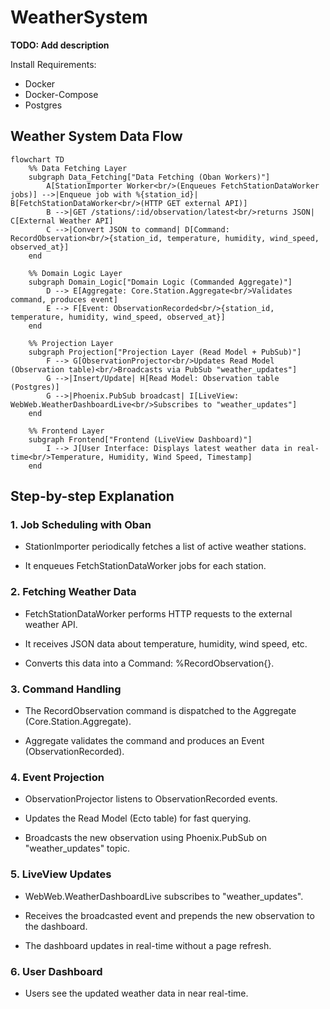 # WeatherSystem

**TODO: Add description**

Install Requirements:
* Docker
* Docker-Compose
* Postgres




## Weather System Data Flow
```mermaid
flowchart TD
    %% Data Fetching Layer
    subgraph Data_Fetching["Data Fetching (Oban Workers)"]
        A[StationImporter Worker<br/>(Enqueues FetchStationDataWorker jobs)] -->|Enqueue job with %{station_id}| B[FetchStationDataWorker<br/>(HTTP GET external API)]
        B -->|GET /stations/:id/observation/latest<br/>returns JSON| C[External Weather API]
        C -->|Convert JSON to command| D[Command: RecordObservation<br/>{station_id, temperature, humidity, wind_speed, observed_at}]
    end

    %% Domain Logic Layer
    subgraph Domain_Logic["Domain Logic (Commanded Aggregate)"]
        D --> E[Aggregate: Core.Station.Aggregate<br/>Validates command, produces event]
        E --> F[Event: ObservationRecorded<br/>{station_id, temperature, humidity, wind_speed, observed_at}]
    end

    %% Projection Layer
    subgraph Projection["Projection Layer (Read Model + PubSub)"]
        F --> G[ObservationProjector<br/>Updates Read Model (Observation table)<br/>Broadcasts via PubSub "weather_updates"]
        G -->|Insert/Update| H[Read Model: Observation table (Postgres)]
        G -->|Phoenix.PubSub broadcast| I[LiveView: WebWeb.WeatherDashboardLive<br/>Subscribes to "weather_updates"]
    end

    %% Frontend Layer
    subgraph Frontend["Frontend (LiveView Dashboard)"]
        I --> J[User Interface: Displays latest weather data in real-time<br/>Temperature, Humidity, Wind Speed, Timestamp]
    end
```



## Step-by-step Explanation

###  1. Job Scheduling with Oban

* StationImporter periodically fetches a list of active weather stations.

* It enqueues FetchStationDataWorker jobs for each station.

### 2. Fetching Weather Data

* FetchStationDataWorker performs HTTP requests to the external weather API.

* It receives JSON data about temperature, humidity, wind speed, etc.

* Converts this data into a Command: %RecordObservation{}.

### 3. Command Handling

* The RecordObservation command is dispatched to the Aggregate (Core.Station.Aggregate).

* Aggregate validates the command and produces an Event (ObservationRecorded).

### 4. Event Projection

* ObservationProjector listens to ObservationRecorded events.

* Updates the Read Model (Ecto table) for fast querying.

* Broadcasts the new observation using Phoenix.PubSub on "weather_updates" topic.

### 5. LiveView Updates

* WebWeb.WeatherDashboardLive subscribes to "weather_updates".

* Receives the broadcasted event and prepends the new observation to the dashboard.

* The dashboard updates in real-time without a page refresh.

### 6. User Dashboard

* Users see the updated weather data in near real-time.